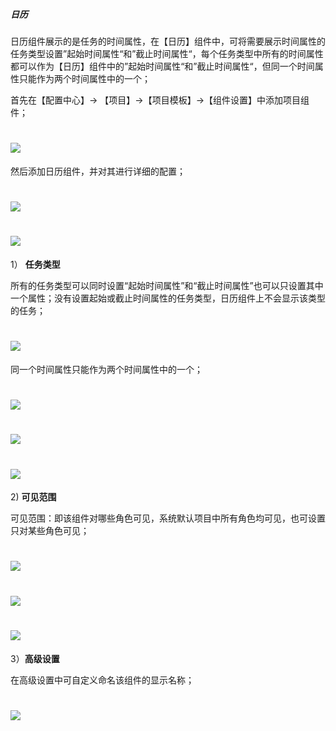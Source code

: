 ##### 日历

日历组件展示的是任务的时间属性，在【日历】组件中，可将需要展示时间属性的任务类型设置”起始时间属性“和”截止时间属性“，每个任务类型中所有的时间属性都可以作为【日历】组件中的”起始时间属性“和”截止时间属性“，但同一个时间属性只能作为两个时间属性中的一个；

首先在【配置中心】→ 【项目】→【项目模板】→【组件设置】中添加项目组件；

# ![](/assets/3组件管理-添加项目组件1.png)

然后添加日历组件，并对其进行详细的配置；

# ![](/assets/6组件管理-日历1.png)

# ![](/assets/6组件管理-日历2.png)

1） **任务类型**

所有的任务类型可以同时设置“起始时间属性”和“截止时间属性”也可以只设置其中一个属性；没有设置起始或截止时间属性的任务类型，日历组件上不会显示该类型的任务；

# ![](/assets/6组件管理-日历-任务设置1.png)

同一个时间属性只能作为两个时间属性中的一个；

# ![](/assets/6组件管理-日历-任务设置5.png)

# ![](/assets/6组件管理-日历-任务设置6.png)

# ![](/assets/6组件管理-日历-任务设置4.png)

2\) **可见范围**

可见范围：即该组件对哪些角色可见，系统默认项目中所有角色均可见，也可设置只对某些角色可见；

# ![](/assets/6组件管理-日历-可见范围1.png)

# ![](/assets/6组件管理-日历-可见范围2.png)

# ![](/assets/6组件管理-日历-可见范围3.png)

3）**高级设置**

在高级设置中可自定义命名该组件的显示名称；

# ![](/assets/6组件管理-日历-高级设置1.png)



